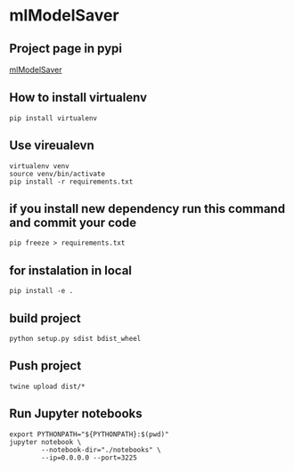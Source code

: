 # mlModelSaver

## Project page in pypi
[mlModelSaver](https://pypi.org/project/mlModelSaver/)

## How to install virtualenv

```
pip install virtualenv
```

## Use vireualevn
```
virtualenv venv
source venv/bin/activate
pip install -r requirements.txt
```

## if you install new dependency run this command and commit your code
```
pip freeze > requirements.txt
```

## for instalation in local
```
pip install -e .
```


## build project
```
python setup.py sdist bdist_wheel
```

## Push project
```
twine upload dist/*
```

## Run Jupyter notebooks
```
export PYTHONPATH="${PYTHONPATH}:$(pwd)"
jupyter notebook \
        --notebook-dir="./notebooks" \
        --ip=0.0.0.0 --port=3225
```